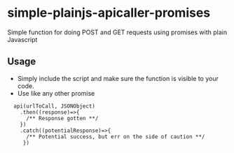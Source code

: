 # simple-plainjs-apicaller-promises
Simple function for doing POST and GET requests using promises with plain Javascript

## Usage
- Simply include the script and make sure the function is visible to your code.
- Use like any other promise   
```
  api(urlToCall, JSONObject)
    .then((response)=>{
      /** Response gotten **/
    })
    .catch((potentialResponse)=>{
      /** Potential success, but err on the side of caution **/
     })
```  
